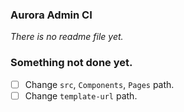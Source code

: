 ### Aurora Admin CI

_There is no readme file yet._

### Something not done yet.

- [ ] Change `src`, `Components`, `Pages` path.
- [ ] Change `template-url` path.
